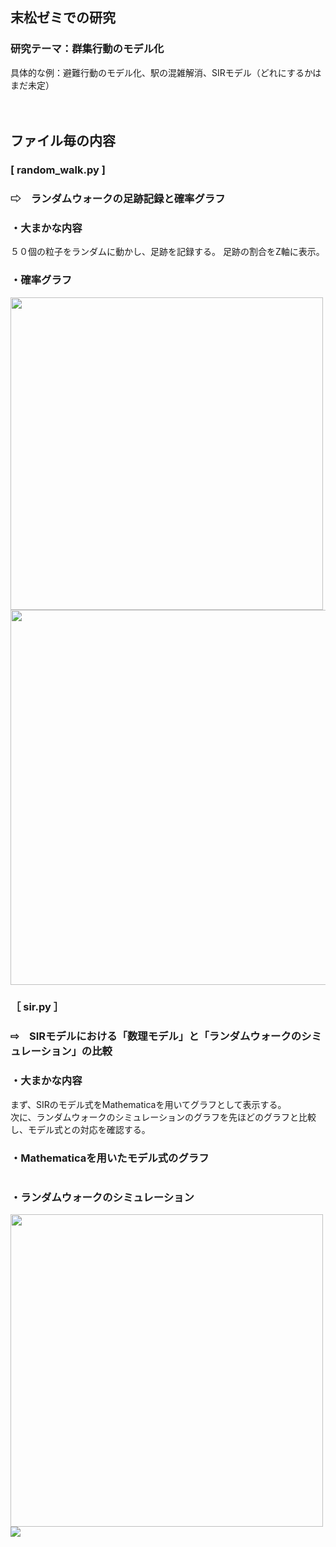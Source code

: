 ## 末松ゼミでの研究
### 研究テーマ：群集行動のモデル化
具体的な例：避難行動のモデル化、駅の混雑解消、SIRモデル（どれにするかはまだ未定）<br><br><br>

## ファイル毎の内容
### [ random_walk.py ]
### ⇨　ランダムウォークの足跡記録と確率グラフ
### ・大まかな内容
５０個の粒子をランダムに動かし、足跡を記録する。
足跡の割合をZ軸に表示。

### ・確率グラフ
<img src = "https://user-images.githubusercontent.com/57177320/87248378-1f722680-c494-11ea-87bd-575b4006bcd3.png" width ="500">
<img src = "https://user-images.githubusercontent.com/57177320/87248448-6b24d000-c494-11ea-9568-5f73f589b7fb.png" width ="600">


### ［ sir.py ］
### ⇨　SIRモデルにおける「数理モデル」と「ランダムウォークのシミュレーション」の比較   
### ・大まかな内容   
まず、SIRのモデル式をMathematicaを用いてグラフとして表示する。   
次に、ランダムウォークのシミュレーションのグラフを先ほどのグラフと比較し、モデル式との対応を確認する。  

### ・Mathematicaを用いたモデル式のグラフ
<img src="">  


### ・ランダムウォークのシミュレーション
<img src="https://user-images.githubusercontent.com/57177320/92999956-f3d8ee80-f55f-11ea-8c32-c6f285995249.GIF" width="500">
<img src="https://user-images.githubusercontent.com/57177320/92999961-fd625680-f55f-11ea-90ba-32e7432f16e2.jpg">

